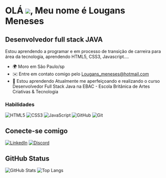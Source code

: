 OLÁ ![](https://user-images.githubusercontent.com/18350557/176309783-0785949b-9127-417c-8b55-ab5a4333674e.gif), Meu nome é Lougans Meneses
=======================================================================================================================================

Desenvolvedor full stack JAVA
-----------------------------

Estou aprendendo a programar e em processo de transição de carreira para área da tecnologia, aprendendo HTML5, CSS3, Javascript....

* 🌍  Moro em São Paulo/sp
* ✉️  Entre em contato comigo pelo [Lougans\_meneses@hotmail.com](mailto:Lougans_meneses@hotmail.com)
* 🧠  Estou aprendendo Atualmente me aperfeiçoando e realizando o curso Desenvolvedor Full Stack Java na EBAC - Escola Britânica de Artes Criativas & Tecnologia

### Habilidades

![HTML5](https://img.shields.io/badge/HTML5-000?style=for-the-badge&logo=html5)
![CSS3](https://img.shields.io/badge/CSS3-000?style=for-the-badge&logo=css3&logoColor=264CE4)
![JavaScript](https://img.shields.io/badge/JavaScript-000?style=for-the-badge&logo=javascript)
![GitHub](https://img.shields.io/badge/GitHub-000?style=for-the-badge&logo=GitHub)
![Git](https://img.shields.io/badge/Git-000?style=for-the-badge&logo=Git)

## Conecte-se comigo
[![LinkedIn](https://img.shields.io/badge/LinkedIn-000?style=for-the-badge&logo=linkedin&logoColor=0E76A8)](https://www.linkedin.com/in/lougans-moura/)
[![Discord](https://img.shields.io/badge/Discord-000?style=for-the-badge&logo=discord)](https://www.discord.com/in/SEUUSERNAME/)

## GitHub Status
![GitHub Stats](https://github-readme-stats.vercel.app/api?username=lougans-meneses&theme=transparent&bg_color=000&border_color=30A3DC&show_icons=true&icon_color=30A3DC&title_color=E94D5F&text_color=FFF&hide_title=true)
![Top Langs](https://github-readme-stats-git-masterrstaa-rickstaa.vercel.app/api/top-langs/?username=lougans-meneses&bg_color=000&border_color=30A3DC&title_color=E94D5F&text_color=FFF&hide_title=true)

